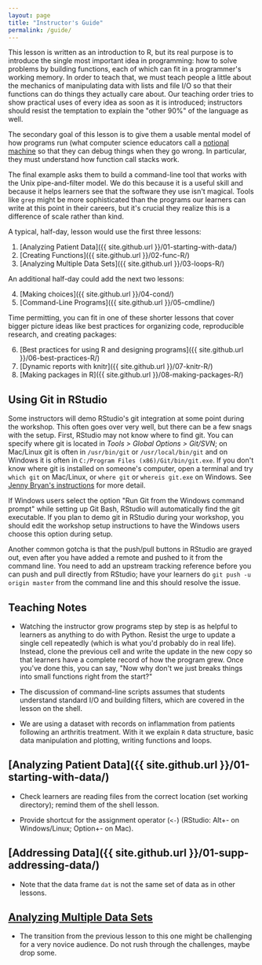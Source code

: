 ```yaml
---
layout: page
title: "Instructor's Guide"
permalink: /guide/
---
```


This lesson is written as an introduction to R,
but its real purpose is to introduce the single most important idea in programming:
how to solve problems by building functions,
each of which can fit in a programmer's working memory.
In order to teach that,
we must teach people a little about
the mechanics of manipulating data with lists and file I/O
so that their functions can do things they actually care about.
Our teaching order tries to show practical uses of every idea as soon as it is introduced;
instructors should resist the temptation to explain
the "other 90%" of the language
as well.

The secondary goal of this lesson is to give them a usable mental model of how programs run
(what computer science educators call a [notional machine](reference.html#notional-machine)
so that they can debug things when they go wrong.
In particular,
they must understand how function call stacks work.

The final example asks them to build a command-line tool
that works with the Unix pipe-and-filter model.
We do this because it is a useful skill
and because it helps learners see that the software they use isn't magical.
Tools like `grep` might be more sophisticated than
the programs our learners can write at this point in their careers,
but it's crucial they realize this is a difference of scale rather than kind.

A typical, half-day, lesson would use the first three lessons:

1. [Analyzing Patient Data]({{ site.github.url }}/01-starting-with-data/)
2. [Creating Functions]({{ site.github.url }}/02-func-R/)
3. [Analyzing Multiple Data Sets]({{ site.github.url }}/03-loops-R/)

An additional half-day could add the next two lessons:

4.  [Making choices]({{ site.github.url }}/04-cond/)
5.  [Command-Line Programs]({{ site.github.url }}/05-cmdline/)

Time permitting,
you can fit in one of these shorter lessons that cover bigger picture ideas
like best practices for organizing code, reproducible research,
and creating packages:

6.  [Best practices for using R and designing programs]({{ site.github.url }}/06-best-practices-R/)
7.  [Dynamic reports with knitr]({{ site.github.url }}/07-knitr-R/)
8.  [Making packages in R]({{ site.github.url }}/08-making-packages-R/)

## Using Git in RStudio

Some instructors will demo RStudio's git integration at some point during the
workshop. This often goes over very well, but there can be a few snags with the
setup. First, RStudio may not know where to find git. You can specify where git
is located in _Tools > Global Options > Git/SVN_; on Mac/Linux git is often in
`/usr/bin/git` or `/usr/local/bin/git` and on Windows it is often in
`C:/Program Files (x86)/Git/bin/git.exe`. If you don't know where git is
installed on someone's computer, open a terminal and try `which git` on
Mac/Linux, or `where git` or `whereis git.exe` on Windows. See
[Jenny Bryan's instructions](http://stat545-ubc.github.io/git03_rstudio-meet-git.html)
for more detail.

If Windows users select the option "Run Git from the Windows command prompt"
while setting up Git Bash, RStudio will automatically find the git executable.
If you plan to demo git in RStudio during your workshop, you should edit the
workshop setup instructions to have the Windows users choose this option during
setup.

Another common gotcha is that the push/pull buttons in RStudio are grayed out,
even after you have added a remote and pushed to it from the command line. You
need to add an upstream tracking reference before you can push and pull directly
from RStudio; have your learners do `git push -u origin master` from the command
line and this should resolve the issue.

## Teaching Notes

*   Watching the instructor grow programs step by step
    is as helpful to learners as anything to do with Python.
    Resist the urge to update a single cell repeatedly
    (which is what you'd probably do in real life).
    Instead,
    clone the previous cell and write the update in the new copy
    so that learners have a complete record of how the program grew.
    Once you've done this,
    you can say,
    "Now why don't we just breaks things into small functions right from the start?"

*   The discussion of command-line scripts
    assumes that students understand standard I/O and building filters,
    which are covered in the lesson on the shell.

*   We are using a dataset with records on inflammation from patients following an
    arthritis treatment. With it we explain `R` data structure, basic data
    manipulation and plotting, writing functions and loops.

## [Analyzing Patient Data]({{ site.github.url }}/01-starting-with-data/)

*   Check learners are reading files from the correct location (set working
    directory); remind them of the shell lesson.

*   Provide shortcut for the assignment operator (`<-`) (RStudio: Alt+- on
    Windows/Linux; Option+- on Mac).

## [Addressing Data]({{ site.github.url }}/01-supp-addressing-data/)

*   Note that the data frame `dat` is not the same set of data as in other lessons.

## [Analyzing Multiple Data Sets](03-loops-R.html)

*   The transition from the previous lesson to this one might be challenging for
    a very novice audience. Do not rush through the challenges, maybe drop some.
